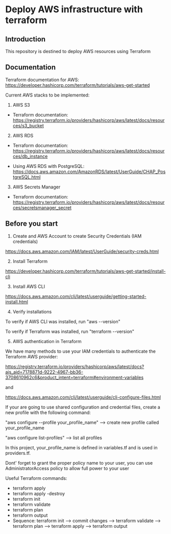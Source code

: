 # Deploy AWS infrastructure with terraform

## Introduction

This repository is destined to deploy AWS resources using Terraform


## Documentation

Terraform documentation for AWS: https://developer.hashicorp.com/terraform/tutorials/aws-get-started

Current AWS stacks to be implemented:

1) AWS S3

- Terraform documentation: https://registry.terraform.io/providers/hashicorp/aws/latest/docs/resources/s3_bucket

2) AWS RDS

- Terraform documentation: https://registry.terraform.io/providers/hashicorp/aws/latest/docs/resources/db_instance

- Using AWS RDS with PostgreSQL: https://docs.aws.amazon.com/AmazonRDS/latest/UserGuide/CHAP_PostgreSQL.html

3) AWS Secrets Manager

- Terraform documentation: https://registry.terraform.io/providers/hashicorp/aws/latest/docs/resources/secretsmanager_secret

## Before you start

1) Create and AWS Account to create Security Credentials (IAM credentials)

https://docs.aws.amazon.com/IAM/latest/UserGuide/security-creds.html

2) Install Terraform

https://developer.hashicorp.com/terraform/tutorials/aws-get-started/install-cli

3) Install AWS CLI

https://docs.aws.amazon.com/cli/latest/userguide/getting-started-install.html

4) Verify installations

To verify if AWS CLI was installed, run "aws --version"

To verify if Terraform was installed, run "terraform --version"

5) AWS authentication in Terraform

We have many methods to use your IAM credentials to authenticate the Terraform AWS provider:

https://registry.terraform.io/providers/hashicorp/aws/latest/docs?ajs_aid=7178871d-9222-4967-bb36-3708610962c6&product_intent=terraform#environment-variables

and 

https://docs.aws.amazon.com/cli/latest/userguide/cli-configure-files.html

If your are going to use shared configuration and credential files, create a new profile with the following command:

"aws configure --profile your_profile_name" --> create new profile called your_profile_name

"aws configure list-profiles" --> list all profiles

In this project, your_profile_name is defined in variables.tf and is used in providers.tf.

Dont' forget to grant the proper policy name to your user, you can use AdministratorAccess policy to allow full power to your user

Useful Terraform commands:
- terraform apply
- terraform apply -destroy
- terraform init
- terraform validate
- terraform plan
- terraform output
- Sequence: terraform init --> commit changes --> terraform validate --> terraform plan --> terraform apply --> terraform output

